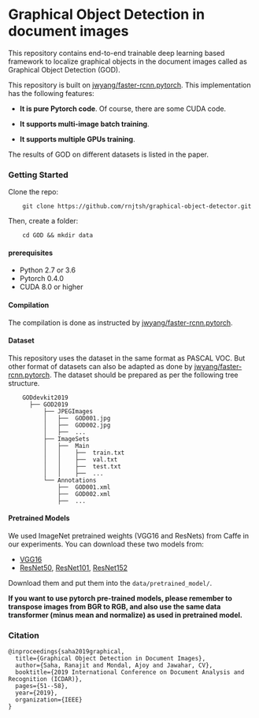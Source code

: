 # Graphical Object Detection in document images

This repository contains end-to-end trainable deep learning based framework to localize graphical objects in the document images called as Graphical Object Detection (GOD). 

This repository is built on [jwyang/faster-rcnn.pytorch](https://github.com/jwyang/faster-rcnn.pytorch). This implementation has the following features:
- **It is pure Pytorch code**. Of course, there are some CUDA code.

- **It supports multi-image batch training**.

- **It supports multiple GPUs training**.

The results of GOD on different datasets is listed in the paper.


### Getting Started
Clone the repo:
```
    git clone https://github.com/rnjtsh/graphical-object-detector.git
```
Then, create a folder:
```
    cd GOD && mkdir data
```

#### prerequisites
- Python 2.7 or 3.6
- Pytorch 0.4.0
- CUDA 8.0 or higher


#### Compilation
The compilation is done as instructed by [jwyang/faster-rcnn.pytorch](https://github.com/jwyang/faster-rcnn.pytorch/blob/master/README.md#compilation).


#### Dataset
This repository uses the dataset in the same format as PASCAL VOC. But other format of datasets can also be adapted as done by [jwyang/faster-rcnn.pytorch](https://github.com/jwyang/faster-rcnn.pytorch). The dataset should be prepared as per the following tree structure.
```
    GODdevkit2019
      ├── GOD2019
          ├── JPEGImages
          │   ├──  GOD001.jpg
          │   ├──  GOD002.jpg
          │   ├──  ...
          ├── ImageSets
          │   ├──  Main
          │   │    ├──  train.txt
          │   │    ├──  val.txt
          │   │    ├──  test.txt
          │   │    ├──  ...
          └── Annotations
              ├──  GOD001.xml
              ├──  GOD002.xml
              ├──  ...
```

#### Pretrained Models
We used ImageNet pretrained weights (VGG16 and ResNets) from Caffe in our experiments. You can download these two models from:
- [VGG16](https://drive.google.com/open?id=19UphT53C0Ua9JAtICnw84PPTa3sZZ_9k)
- [ResNet50](https://drive.google.com/open?id=1wHSvusQ1CiEMc5Nx5R8adqoHQjIDWXl1), [ResNet101](https://drive.google.com/open?id=1x2fTMqLrn63EMW0VuK4GEa2eQKzvJ_7l), [ResNet152](https://drive.google.com/open?id=1NSCycOb7pU0KzluH326zmyMFUU55JslF)


Download them and put them into the ```data/pretrained_model/```.

**If you want to use pytorch pre-trained models, please remember to transpose images from BGR to RGB, and also use the same data transformer (minus mean and normalize) as used in pretrained model.**

### Citation
    @inproceedings{saha2019graphical,
      title={Graphical Object Detection in Document Images},
      author={Saha, Ranajit and Mondal, Ajoy and Jawahar, CV},
      booktitle={2019 International Conference on Document Analysis and Recognition (ICDAR)},
      pages={51--58},
      year={2019},
      organization={IEEE}
    }
